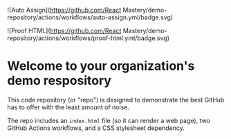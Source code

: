 ![Auto Assign](https://github.com/React Mastery/demo-repository/actions/workflows/auto-assign.yml/badge.svg)

![Proof HTML](https://github.com/React Mastery/demo-repository/actions/workflows/proof-html.yml/badge.svg)

# Welcome to your organization's demo respository
This code repository (or "repo") is designed to demonstrate the best GitHub has to offer with the least amount of noise.

The repo includes an `index.html` file (so it can render a web page), two GitHub Actions workflows, and a CSS stylesheet dependency.
